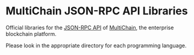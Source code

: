 MultiChain JSON-RPC API Libraries
=================================

Official libraries for the [JSON-RPC API](https://www.multichain.com/developers/json-rpc-api/) of [MultiChain](https://www.multichain.com/), the enterprise blockchain platform.

Please look in the appropriate directory for each programming language.